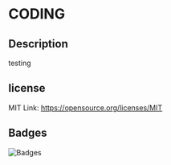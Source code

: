 
  # CODING

  ## Description
  testing 

  
  ## license
  MIT Link: https://opensource.org/licenses/MIT
    
  ## Badges
  ![Badges](https://img.shields.io/badge/license-MIT-brightgreen)
    
    

